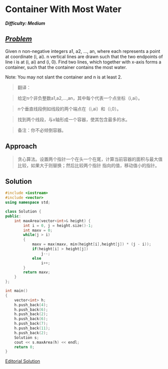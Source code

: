 # Container With Most Water

_**Difficulty: Medium**_

## _[Problem](https://leetcode.com/problems/container-with-most-water/?tab=Description)_
Given n non-negative integers a1, a2, ..., an, where each represents a point at coordinate (i, ai). n vertical lines are drawn such that the two endpoints of line i is at (i, ai) and (i, 0). Find two lines, which together with x-axis forms a container, such that the container contains the most water.

Note: You may not slant the container and n is at least 2.

>翻译：

>给定n个非负整数a1,a2,...,an，其中每个代表一个点坐标（i,ai）。

>n个垂直线段例如线段的两个端点在（i,ai）和（i,0）。

>找到两个线段，与x轴形成一个容器，使其包含最多的水。

>备注：你不必倾倒容器。

## Approach
> 贪心算法。设置两个指针一个在头一个在尾，计算当前容器的面积与最大值比较，如果大于则替换；然后比较两个指针
指向的值，移动值小的指针。

## Solution
```c++
#include <iostream>
#include <vector>
using namespace std;

class Solution {
public:
    int maxArea(vector<int>& height) {
        int i = 0, j = height.size()-1;
        int maxv = 0;
        while(j > i)
        {
            maxv = max(maxv, min(height[i],height[j]) * (j - i));
            if(height[i] > height[j])
                j--;
            else
                i++;
        }
        return maxv;
    }
};

int main()
{
    vector<int> h;
    h.push_back(4);
    h.push_back(6);
    h.push_back(2);
    h.push_back(6);
    h.push_back(7);
    h.push_back(11);
    h.push_back(2);
    Solution s;
    cout << s.maxArea(h) << endl;
    return 0;
}
```

[Editorial Solution](https://leetcode.com/articles/container-most-water/)